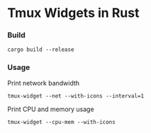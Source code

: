 # Tmux Widgets in Rust

### Build

```
cargo build --release
```

### Usage

Print network bandwidth
```
tmux-widget --net --with-icons --interval=1
```

Print CPU and memory usage
```
tmux-widget --cpu-mem --with-icons
```
